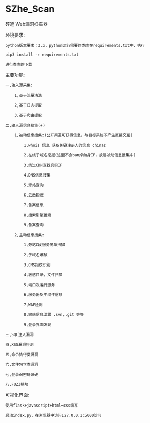 # SZhe_Scan
碎遮 Web漏洞扫描器

环境要求:

    python版本要求：3.x，python运行需要的类库在requirements.txt中，执行

    pip3 install -r requirements.txt

    进行类库的下载

主要功能:

    一,输入源采集:

        1,基于流量清洗

        2,基于日志提取

        3,基于爬虫提取

    二,输入源信息搜集(+)

        1,被动信息搜集:(公开渠道可获得信息，与目标系统不产生直接交互)

            1,whois 信息 获取关键注册人的信息 chinaz

            2,在线子域名挖掘(这里不会ban掉自身IP，放进被动信息搜集中)

            3,绕过CDN查找真实IP

            4,DNS信息搜集

            5,旁站查询

            6,云悉指纹

            7,备案信息

            8,搜索引擎搜索

            9,备案查询

        2,主动信息搜集:

            1,旁站C段服务简单扫描

            2,子域名爆破

            3,CMS指纹识别

            4,敏感目录，文件扫描

            5,端口及运行服务

            6,服务器及中间件信息

            7,WAF检测

            8,敏感信息泄露 .svn,.git 等等

            9,登录界面发现

    三,SQL注入漏洞

    四,XSS漏洞检测

    五,命令执行类漏洞

    六,文件包含类漏洞

    七,登录弱密码爆破

    八,FUZZ模块


可视化界面:

    使用flask+javascript+html+css编写

    启动index.py，在浏览器中访问127.0.0.1:5000访问